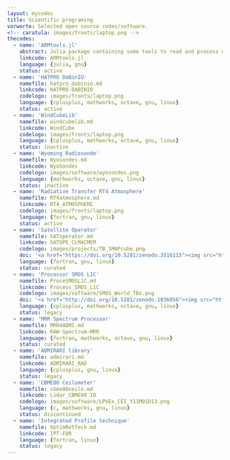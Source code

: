 ```yaml
---
layout: mycodes
title: Scientific programing
vorworte: Selected open source codes/software.
<!-- caratula: images/fronts/laptop.png -->
thecodes:
  - name: 'ARMtools.jl'
    abstract: Julia package containing some tools to read and process data from the DOE ARM facility. 
    linkcode: ARMtools.jl
    language: {julia, gnu}
    status: active
  - name: 'HATPRO DaBinIO'
    namefile: hatpro_dabinio.md
    linkcode: HATPRO-DABINIO
    codelogo: images/fronts/laptop.png
    language: {cplusplus, mathworks, octave, gnu, linux}
    status: active
  - name: 'WindCubeLib'
    namefile: windcubelib.md
    linkcode: WindCube
    codelogo: images/fronts/laptop.png
    language: {cplusplus, mathworks, octave, gnu, linux}
    status: inactive
  - name: 'Wyoming Radiosonde'
    namefile: Wyosondes.md
    linkcode: WyoSondes
    codelogo: images/software/wyosondes.png
    language: {mathworks, octave, gnu, linux}
    status: inactive
  - name: 'Radiative Transfer RT4 Atmosphere'
    namefile: RT4atmosphere.md
    linkcode: RT4_ATMOSPHERE
    codelogo: images/fronts/laptop.png
    language: {fortran, gnu, linux}
    status: active
  - name: 'Satellite Operator'
    namefile: SAToperator.md
    linkcode: SATOPE_CLM4CMEM
    codelogo: images/projects/TB_SMAPcube.png
    doi: '<a href="https://doi.org/10.5281/zenodo.3516115"><img src="https://zenodo.org/badge/DOI/10.5281/zenodo.3516115.svg" alt="DOI"></a>'
    language: {fortran, gnu, linux}
    status: curated
  - name: 'Processor SMOS L1C'
    namefile: ProceSMOSL1C.md
    linkcode: Process_SMOS_L1C
    codelogo: images/software/SMOS_World_TBx.png
    doi: '<a href="http://doi.org/10.5281/zenodo.1036856"><img src="https://zenodo.org/badge/81903236.svg"></a>'
    language: {cplusplus, mathworks, octave, gnu, linux}
    status: legacy 
  - name: 'MRR Spectrum Processor'
    namefile: MRR4ADMI.md
    linkcode: RAW-Spectrum-MRR
    language: {fortran, mathworks, octave, gnu, linux}
    status: curated
  - name: 'ADMIRARI library'
    namefile: admirari.md
    linkcode: ADMIRARI_RAD
    language: {cplusplus, gnu, linux}
    status: legacy
  - name: 'CBME80 Ceilometer'
    namefile: cbme80ceilo.md
    linkcode: Lidar_CBME80_IO
    codelogo: images/software/LPVEx_CEI_Y11M01D13.png
    language: {c, mathworks, gnu, linux}
    status: discontinued
  - name: 'Integrated Profile technique'
    namefile: OptimRetTech.md
    linkcode: IPT-FOR
    language: {fortran, linux}
    status: legacy
---
```


